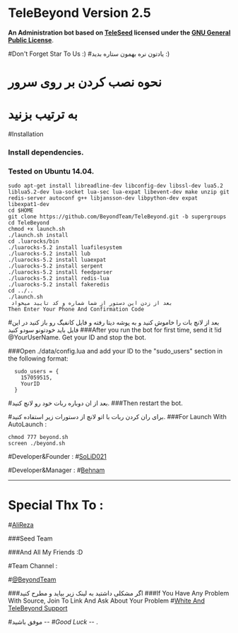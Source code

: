 # TeleBeyond Version 2.5

**An Administration bot based on [TeleSeed](https://github.com/SEEDTEAM/TeleSeed) licensed under the [GNU General Public License](https://github.com/BeyondTeam/TeleBeyond/blob/master/LICENSE)**.

#Don't Forget Star To Us :)
#یادتون نره بهمون ستاره بدید :)

# نحوه نصب کردن بر روی سرور

# به ترتیب بزنید
#Installation
### Install dependencies.
### Tested on Ubuntu 14.04.
```
sudo apt-get install libreadline-dev libconfig-dev libssl-dev lua5.2 liblua5.2-dev lua-socket lua-sec lua-expat libevent-dev make unzip git redis-server autoconf g++ libjansson-dev libpython-dev expat libexpat1-dev
cd $HOME
git clone https://github.com/BeyondTeam/TeleBeyond.git -b supergroups
cd TeleBeyond
chmod +x launch.sh
./launch.sh install
cd .luarocks/bin
./luarocks-5.2 install luafilesystem
./luarocks-5.2 install lub
./luarocks-5.2 install luaexpat
./luarocks-5.2 install serpent
./luarocks-5.2 install feedparser
./luarocks-5.2 install redis-lua
./luarocks-5.2 install fakeredis
cd ../..
./launch.sh 
 بعد از زدن این دستور از شما شماره و کد تایید میخواد
Then Enter Your Phone And Confirmation Code
```
#بعد از لانچ بات را خاموش کنید و به پوشه دیتا رفته و فایل کانفیگ رو باز کنید در این فایل باید خودتونو سودو کنید
###After you run the bot for first time, send it !id @YourUserName. Get your ID and stop the bot.

###Open ./data/config.lua and add your ID to the "sudo_users" section in the following format:
```
  sudo_users = {
    157059515,
    YourID
  }
```
#بعد از ان دوباره ربات خود رو لانچ کنید.
###Then restart the bot.

#برای ران کردن ربات با اتو لانچ از دستورات زیر استفاده کنید.
###For Launch With AutoLaunch :
```
chmod 777 beyond.sh
screen ./beyond.sh
```

#Developer&Founder : 
#[SoLiD021](https://telegram.me/SoLiD021)

#Developer&Manager : 
#[Behnam](https://telegram.me/idivanmanheb)

* * *

# Special Thx To :

#[AliReza](https://telegram.me/CliApi)

###Seed Team

###And All My Friends :D

#Team Channel :

#[@BeyondTeam](https://telegram.me/BeyondTeam)

###اگر مشکلی داشتید به لینک زیر بیاید و مطرح کنید
###If You Have Any Problem With Source, Join To Link And Ask About Your Problem
#[White And TeleBeyond Support](https://telegram.me/joinchat/DH-5lD7jQzzdiI3gnh4p4A)

#موفق باشید -_-
#Good Luck -_-
.
